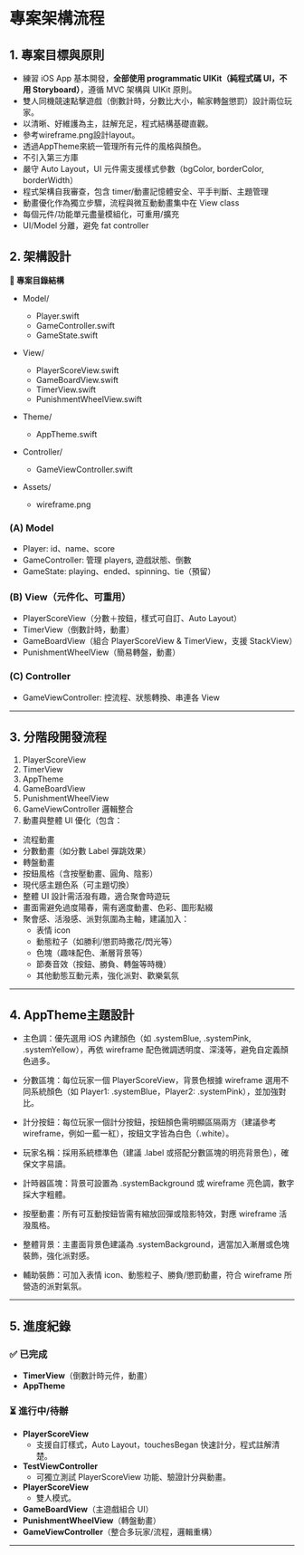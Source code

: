 #  專案架構流程

## 1. 專案目標與原則

- 練習 iOS App 基本開發，**全部使用 programmatic UIKit（純程式碼 UI，不用 Storyboard）**，遵循 MVC 架構與 UIKit 原則。
- 雙人同機競速點擊遊戲（倒數計時，分數比大小，輸家轉盤懲罰）設計兩位玩家。
- 以清晰、好維護為主，註解充足，程式結構基礎直觀。
- 參考wireframe.png設計layout。
- 透過AppTheme來統一管理所有元件的風格與顏色。
- 不引入第三方庫
- 嚴守 Auto Layout，UI 元件需支援樣式參數（bgColor, borderColor, borderWidth）
- 程式架構自我審查，包含 timer/動畫記憶體安全、平手判斷、主題管理
- 動畫優化作為獨立步驟，流程與微互動動畫集中在 View class
- 每個元件/功能單元盡量模組化，可重用/擴充
- UI/Model 分離，避免 fat controller


## 2. 架構設計

**📁 專案目錄結構**

- Model/
    - Player.swift
    - GameController.swift
    - GameState.swift
- View/
    - PlayerScoreView.swift 
    - GameBoardView.swift 
    - TimerView.swift 
    - PunishmentWheelView.swift
- Theme/
    - AppTheme.swift 
- Controller/
    - GameViewController.swift

- Assets/
    - wireframe.png

### (A) Model

- Player: id、name、score
- GameController: 管理 players, 遊戲狀態、倒數
- GameState: playing、ended、spinning、tie（預留）

### (B) View（元件化、可重用）

- PlayerScoreView（分數＋按鈕，樣式可自訂、Auto Layout）
- TimerView（倒數計時，動畫）
- GameBoardView（組合 PlayerScoreView & TimerView，支援 StackView）
- PunishmentWheelView（簡易轉盤，動畫）

### (C) Controller

- GameViewController: 控流程、狀態轉換、串連各 View

---

## 3. 分階段開發流程

1. PlayerScoreView
2. TimerView
3. AppTheme
4. GameBoardView
5. PunishmentWheelView
6. GameViewController 邏輯整合
7. 動畫與整體 UI 優化（包含：
- 流程動畫
- 分數動畫（如分數 Label 彈跳效果）
- 轉盤動畫
- 按鈕風格（含按壓動畫、圓角、陰影）
- 現代感主題色系（可主題切換）
- 整體 UI 設計需活潑有趣，適合聚會時遊玩
- 畫面需避免過度陽春，需有適度動畫、色彩、圖形點綴
- 聚會感、活潑感、派對氛圍為主軸，建議加入：
    - 表情 icon
    - 動態粒子（如勝利/懲罰時撒花/閃光等）
    - 色塊（趣味配色、漸層背景等）
    - 節奏音效（按鈕、勝負、轉盤等時機）
    - 其他動態互動元素，強化派對、歡樂氣氛

---

## 4. AppTheme主題設計
- 主色調：優先選用 iOS 內建顏色（如 .systemBlue, .systemPink, .systemYellow），再依 wireframe 配色微調透明度、深淺等，避免自定義顏色過多。

- 分數區塊：每位玩家一個 PlayerScoreView，背景色根據 wireframe 選用不同系統顏色（如 Player1: .systemBlue，Player2: .systemPink），並加強對比。

- 計分按鈕：每位玩家一個計分按鈕，按鈕顏色需明顯區隔兩方（建議參考 wireframe，例如一藍一紅），按鈕文字皆為白色（.white）。

- 玩家名稱：採用系統標準色（建議 .label 或搭配分數區塊的明亮背景色），確保文字易讀。

- 計時器區塊：背景可設置為 .systemBackground 或 wireframe 亮色調，數字採大字粗體。

- 按壓動畫：所有可互動按鈕皆需有縮放回彈或陰影特效，對應 wireframe 活潑風格。

- 整體背景：主畫面背景色建議為 .systemBackground，適當加入漸層或色塊裝飾，強化派對感。

- 輔助裝飾：可加入表情 icon、動態粒子、勝負/懲罰動畫，符合 wireframe 所營造的派對氣氛。

---

## 5. 進度紀錄

### ✅ 已完成
- **TimerView**（倒數計時元件，動畫）
- **AppTheme**

### ⏳ 進行中/待辦
- **PlayerScoreView**
    - 支援自訂樣式，Auto Layout，touchesBegan 快速計分，程式註解清楚。
- **TestViewController**
    - 可獨立測試 PlayerScoreView 功能、驗證計分與動畫。
- **PlayerScoreView**
    - 雙人模式。
- **GameBoardView**（主遊戲組合 UI）
- **PunishmentWheelView**（轉盤動畫）
- **GameViewController**（整合多玩家/流程，邏輯重構）

---




